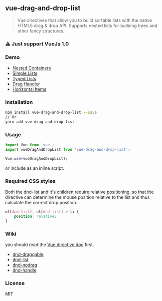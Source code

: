 ## vue-drag-and-drop-list

> Vue directives that allow you to build sortable lists with the native HTML5 drag & drop API. Supports nested lists for building trees and other fancy structures.

### ⚠️ Just support VueJs 1.0

### Demo
* [Nested Containers](https://hejx.herokuapp.com/vue-dndl/#!/)
* [Simple Lists](https://hejx.herokuapp.com/vue-dndl/#!/simple)
* [Typed Lists](https://hejx.herokuapp.com/vue-dndl/#!/item-types)
* [Drag Handler](https://hejx.herokuapp.com/vue-dndl/#!/handler)
* [Horizontal Items](https://hejx.herokuapp.com/vue-dndl/#!/horizontal)

### Installation

```bash
npm install vue-drag-and-drop-list --save
// Or
yarn add vue-drag-and-drop-list
```
### Usage

```js
import Vue from 'vue';
import vueDragAndDropList from 'vue-drag-and-drop-list';

Vue.use(vueDragAndDropList);
```

or include as an inline script.

### Required CSS styles
Both the dnd-list and it's children require relative positioning, so that the directive can determine the mouse position relative to the list and thus calculate the correct drop position.

```css
ul[dnd-list], ul[dnd-list] > li {
    position: relative;
}
```

### Wiki

you should read the [Vue directive doc](http://vuejs.org/guide/custom-directive.html) first.

* [dnd-draggable](https://github.com/hejianxian/vue-drag-and-drop-list/wiki/dnd-draggable)
* [dnd-list](https://github.com/hejianxian/vue-drag-and-drop-list/wiki/dnd-list)
* [dnd-nodrag](https://github.com/hejianxian/vue-drag-and-drop-list/wiki/dnd-nodrag)
* [dnd-handle](https://github.com/hejianxian/vue-drag-and-drop-list/wiki/dnd-handle)

### License

MIT
